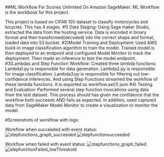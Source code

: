 ##ML Workflow For Scones Unlimited On Amazon SageMaker. ML Workflow is the workbook for this project.

This project is based on CIFAR 100 dataset to classify motorcycles and bicycles. This has 4 stages.
#1) Data Staging: 
Using Sage maker Studio, extracted the data from the hosting service. Data is encoded in binary format and then transformed(decoded) into the correct shape and format, loaded data into S3 bucket.
#2)Model Training and Deployment:
Used AWS build-in image classification algorithm to train the model. Trained model is then deployed to an endpoint and configured Model Monitor to track the deployment. Then made an inference to test the model endpoint.
#3)Lambdas and Step Function Workflow: 
Created three lambda functions: 
Lambda1.py is responsible for data generation. 
Lambda2.py is responsible for image classification. 
Lambda3.py is responsible for filtering out low-confidence inferences. 
And using Step Functions streamed the workflow of these lambda functions. It is exported as workflow.asl(1).json
#4) Testing and Evaluation: 
Performed several step function invocations using data from the test dataset. This process should has given me confidence that the workflow both succeeds AND fails as expected. In addition, used captured data from SageMaker Model Monitor to create a visualization to monitor the model.

#Screenshots of workflow with logs:

Workflow when succeeded with event status:
![stepfunctions_graph_succeeded](https://user-images.githubusercontent.com/103468158/220775633-1a5469f9-baa9-4291-a300-6fe8dff23570.png)
![stepfunctionsucceeded](https://user-images.githubusercontent.com/103468158/220775925-1536943f-b492-4c77-89d6-360314cda614.png)

Workflow when failed with event status:
![stepfunctions_graph_failed](https://user-images.githubusercontent.com/103468158/220775771-2db762f4-b74a-4eee-a151-c56c74aa77d9.png)
![stepfunctionFailed_lowThreshold](https://user-images.githubusercontent.com/103468158/220775813-77164e1c-05c8-4552-9d71-3f51c8c32ce2.png)
